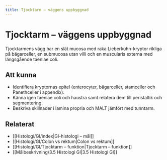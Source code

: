 ```yaml
---
title: Tjocktarm – väggens uppbyggnad
---
```


# Tjocktarm – väggens uppbyggnad

Tjocktarmens vägg har en slät mucosa med raka Lieberkühn-kryptor rikliga på bägarceller, en submucosa utan villi och en muscularis externa med längsgående taeniae coli.

## Att kunna
- Identifiera kryptornas epitel (enterocyter, bägarceller, stamceller och Panethceller i appendix).
- Känna igen taeniae coli och haustra samt relatera dem till peristaltik och segmentering.
- Beskriva skillnader i lamina propria och MALT jämfört med tunntarm.

## Relaterat
- [[Histologi/GI/index|GI-histologi – mål]]
- [[Histologi/GI/Colon vs rektum|Colon vs rektum]]
- [[Histologi/GI/Tjocktarm – funktion|Tjocktarm – funktion]]
- [[Målbeskrivning/3.5 Histologi GI|3.5 Histologi GI]]
